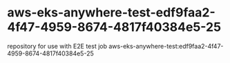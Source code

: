 # aws-eks-anywhere-test-edf9faa2-4f47-4959-8674-4817f40384e5-25
repository for use with E2E test job aws-eks-anywhere-test:edf9faa2-4f47-4959-8674-4817f40384e5-25
